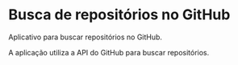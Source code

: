 # Busca de repositórios no GitHub

Aplicativo para buscar repositórios no GitHub.

A aplicação utiliza a API do GitHub para buscar repositórios.